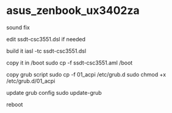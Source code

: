 # asus_zenbook_ux3402za
sound fix 

edit ssdt-csc3551.dsl if needed 

build it 
iasl -tc ssdt-csc3551.dsl

copy it in /boot 
sudo cp -f ssdt-csc3551.aml /boot

copy grub script
sudo cp -f 01_acpi /etc/grub.d
sudo chmod +x /etc/grub.d/01_acpi

update grub config
sudo update-grub

reboot
